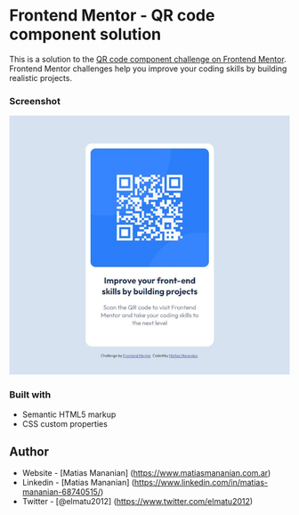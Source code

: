 # Frontend Mentor - QR code component solution

This is a solution to the [QR code component challenge on Frontend Mentor](https://www.frontendmentor.io/challenges/qr-code-component-iux_sIO_H). Frontend Mentor challenges help you improve your coding skills by building realistic projects. 

### Screenshot

![](./images/screenshot.jpg)

### Built with

- Semantic HTML5 markup
- CSS custom properties

## Author

- Website - [Matias Mananian] (https://www.matiasmananian.com.ar)
- Linkedin - [Matias Mananian] (https://www.linkedin.com/in/matias-mananian-68740515/)
- Twitter - [@elmatu2012] (https://www.twitter.com/elmatu2012)
